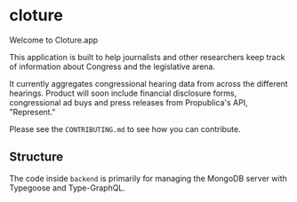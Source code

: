 # cloture
Welcome to Cloture.app

This application is built to help journalists and other researchers keep track of information about Congress and the legislative arena.

It currently aggregates congressional hearing data from across the different hearings. Product will soon include financial disclosure forms, congressional ad buys and press releases from Propublica's API, "Represent."

Please see the `CONTRIBUTING.md` to see how you can contribute.

## Structure

The code inside `backend` is primarily for managing the MongoDB server with Typegoose and Type-GraphQL.
